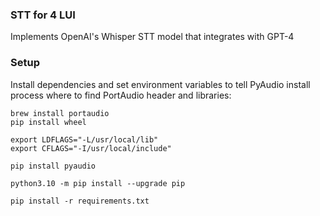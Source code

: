 ### STT for 4 LUI
Implements OpenAI's Whisper STT model that integrates with GPT-4

### Setup

Install dependencies and set environment variables to tell PyAudio install process where to find PortAudio header and libraries:

```
brew install portaudio
pip install wheel

export LDFLAGS="-L/usr/local/lib"
export CFLAGS="-I/usr/local/include"

pip install pyaudio
```



```
python3.10 -m pip install --upgrade pip
```

```
pip install -r requirements.txt
```